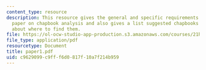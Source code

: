 ```yaml
---
content_type: resource
description: This resource gives the general and specific requirements for the final
  paper on chapbook analysis and also gives a list suggested chapbooks and information
  about where to find them.
file: https://ol-ocw-studio-app-production.s3.amazonaws.com/courses/21h-418-from-print-to-digital-technologies-of-the-word-1450-present-fall-2005/c9629099c9fff6d0817f10a7f214b959_paper1.pdf
file_type: application/pdf
resourcetype: Document
title: paper1.pdf
uid: c9629099-c9ff-f6d0-817f-10a7f214b959
---
```

